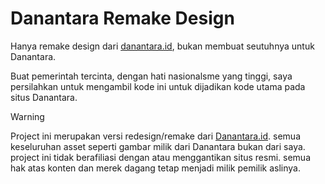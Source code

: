 # Danantara Remake Design

Hanya remake design dari [danantara.id](https://danantara.vercel.app), bukan membuat seutuhnya untuk Danantara.

Buat pemerintah tercinta, dengan hati nasionalsme yang tinggi, saya persilahkan untuk mengambil kode ini untuk dijadikan kode utama pada situs Danantara.

> [!WARNING]
> Project ini merupakan versi redesign/remake dari [Danantara.id](https://danantara.vercel.app/). semua keseluruhan asset seperti gambar milik dari Danantara bukan dari saya. project ini tidak berafiliasi dengan atau menggantikan situs resmi. semua hak atas konten dan merek dagang tetap menjadi milik pemilik aslinya.

